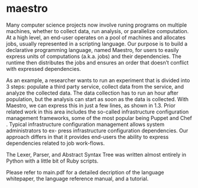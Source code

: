 maestro
=======

Many computer science projects now involve runing programs on multiple machines, whether to collect data, run analysis, or parallelize computation. At a high level, an end-user operates on a pool of machines and allocates jobs, usually represented in a scripting language. Our purpose is to build a declarative programming language, named Maestro, for users to easily express units of computations (a.k.a. jobs) and their dependencies. The runtime then distributes the jobs and ensures an order that doesn’t conflict with expressed dependencies.

As an example, a researcher wants to run an experiment that is divided into 3 steps: populate a third party service, collect data from the service, and analyze the collected data. The data collection has to run an hour after population, but the analysis can start as soon as the data is collected. With Maestro, we can express this in just a few lines, as shown in 1.3.
Prior related work in this area includes the so-called infrastructure configuration management frameworks, some of the most popular being Puppet and Chef . Typical infrastructure configuration management allows system administrators to ex- press infrastructure configuration dependencies. Our approach differs in that it provides end-users the ability to express dependencies related to job work-flows.

The Lexer, Parser, and Abstract Syntax Tree was written almost entirely in Python with a little bit of Ruby scripts.

Please refer to main.pdf for a detailed decription of the language whitepaper, the language reference manual, and a tutorial.
